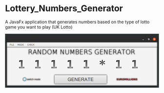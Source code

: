 # Lottery_Numbers_Generator
A JavaFx application that generates numbers based on the type of lotto game you want to play (UK Lotto)



![](app_shot.png)
